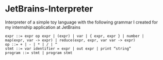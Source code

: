 # JetBrains-Interpreter

Interpreter of a simple toy language with the following grammar I created for my internship application at JetBrains
```
expr ::= expr op expr | (expr) | var | { expr, expr } | number |
map(expr, var -> expr) | reduce(expr, expr, var var -> expr)
op ::= + | - | * | / | ^
stmt ::= var identifier = expr | out expr | print “string”
program ::= stmt | program stmt
```
